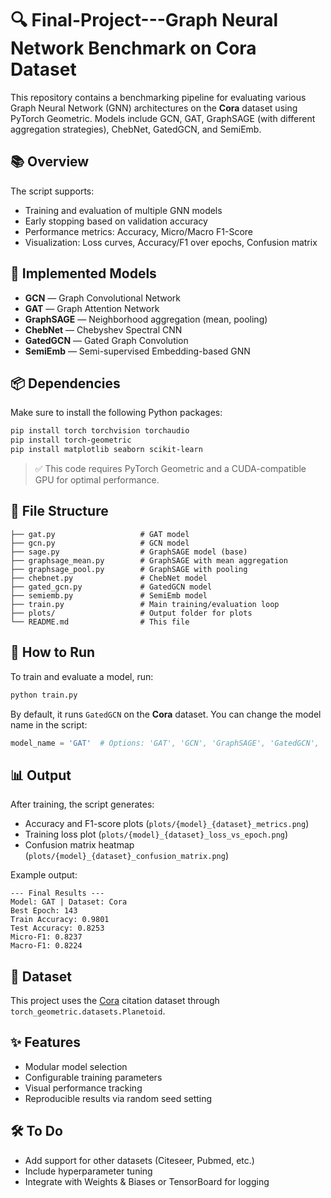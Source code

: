 # 🔍 Final-Project---Graph Neural Network Benchmark on Cora Dataset

This repository contains a benchmarking pipeline for evaluating various Graph Neural Network (GNN) architectures on the **Cora** dataset using PyTorch Geometric. Models include GCN, GAT, GraphSAGE (with different aggregation strategies), ChebNet, GatedGCN, and SemiEmb.

## 📚 Overview

The script supports:
- Training and evaluation of multiple GNN models
- Early stopping based on validation accuracy
- Performance metrics: Accuracy, Micro/Macro F1-Score
- Visualization: Loss curves, Accuracy/F1 over epochs, Confusion matrix

## 🧠 Implemented Models

- **GCN** — Graph Convolutional Network
- **GAT** — Graph Attention Network
- **GraphSAGE** — Neighborhood aggregation (mean, pooling)
- **ChebNet** — Chebyshev Spectral CNN
- **GatedGCN** — Gated Graph Convolution
- **SemiEmb** — Semi-supervised Embedding-based GNN

## 📦 Dependencies

Make sure to install the following Python packages:

```bash
pip install torch torchvision torchaudio
pip install torch-geometric
pip install matplotlib seaborn scikit-learn
```

> ✅ This code requires PyTorch Geometric and a CUDA-compatible GPU for optimal performance.

## 📁 File Structure

```
├── gat.py                   # GAT model
├── gcn.py                   # GCN model
├── sage.py                  # GraphSAGE model (base)
├── graphsage_mean.py        # GraphSAGE with mean aggregation
├── graphsage_pool.py        # GraphSAGE with pooling
├── chebnet.py               # ChebNet model
├── gated_gcn.py             # GatedGCN model
├── semiemb.py               # SemiEmb model
├── train.py                 # Main training/evaluation loop
├── plots/                   # Output folder for plots
└── README.md                # This file
```

## 🚀 How to Run

To train and evaluate a model, run:

```bash
python train.py
```

By default, it runs `GatedGCN` on the **Cora** dataset. You can change the model name in the script:

```python
model_name = 'GAT'  # Options: 'GAT', 'GCN', 'GraphSAGE', 'GatedGCN', 'ChebNet', 'SemiEmb', 'GraphSAGE-Mean', 'GraphSAGE-Pooling'
```

## 📊 Output

After training, the script generates:

- Accuracy and F1-score plots (`plots/{model}_{dataset}_metrics.png`)
- Training loss plot (`plots/{model}_{dataset}_loss_vs_epoch.png`)
- Confusion matrix heatmap (`plots/{model}_{dataset}_confusion_matrix.png`)

Example output:

```
--- Final Results ---
Model: GAT | Dataset: Cora
Best Epoch: 143
Train Accuracy: 0.9801
Test Accuracy: 0.8253
Micro-F1: 0.8237
Macro-F1: 0.8224
```

## 🧪 Dataset

This project uses the [Cora](https://linqs.soe.ucsc.edu/data) citation dataset through `torch_geometric.datasets.Planetoid`.

## ✨ Features

- Modular model selection
- Configurable training parameters
- Visual performance tracking
- Reproducible results via random seed setting

## 🛠 To Do

- Add support for other datasets (Citeseer, Pubmed, etc.)
- Include hyperparameter tuning
- Integrate with Weights & Biases or TensorBoard for logging
